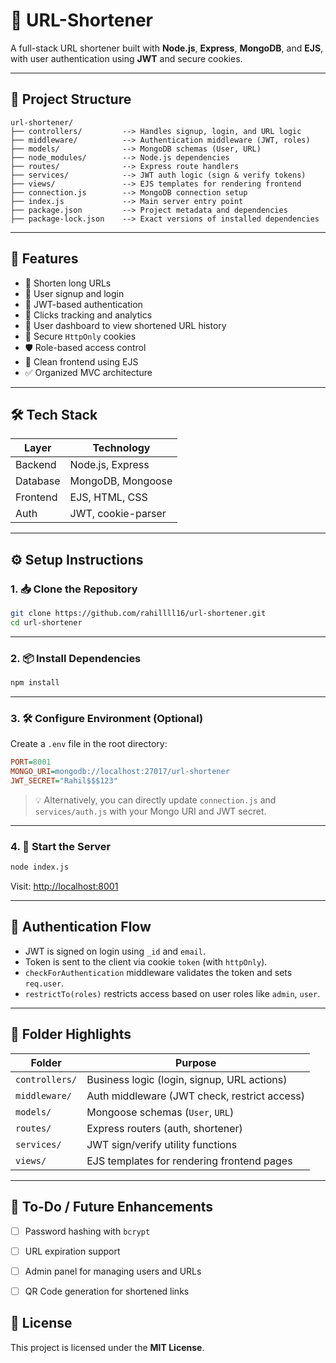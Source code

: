 # 🔗 URL-Shortener

A full-stack URL shortener built with **Node.js**, **Express**, **MongoDB**, and **EJS**, with user authentication using **JWT** and secure cookies.

---

## 📁 Project Structure

```
url-shortener/
├── controllers/         --> Handles signup, login, and URL logic
├── middleware/          --> Authentication middleware (JWT, roles)
├── models/              --> MongoDB schemas (User, URL)
├── node_modules/        --> Node.js dependencies
├── routes/              --> Express route handlers
├── services/            --> JWT auth logic (sign & verify tokens)
├── views/               --> EJS templates for rendering frontend
├── connection.js        --> MongoDB connection setup
├── index.js             --> Main server entry point
├── package.json         --> Project metadata and dependencies
├── package-lock.json    --> Exact versions of installed dependencies
```

---

## 🚀 Features

- 🔗 Shorten long URLs
- 👥 User signup and login
- 🔐 JWT-based authentication
- 📄 Clicks tracking and analytics
- 👥 User dashboard to view shortened URL history
- 🍪 Secure `HttpOnly` cookies
- 🛡️ Role-based access control
- 📄 Clean frontend using EJS
- ✅ Organized MVC architecture

---

## 🛠️ Tech Stack

| Layer        | Technology        |
|--------------|-------------------|
| Backend      | Node.js, Express  |
| Database     | MongoDB, Mongoose |
| Frontend     | EJS, HTML, CSS    |
| Auth         | JWT, cookie-parser |

---

## ⚙️ Setup Instructions

### 1. 📥 Clone the Repository

```bash
git clone https://github.com/rahillll16/url-shortener.git
cd url-shortener
```

---

### 2. 📦 Install Dependencies

```bash
npm install
```

---

### 3. 🛠️ Configure Environment (Optional)

Create a `.env` file in the root directory:

```ini
PORT=8001
MONGO_URI=mongodb://localhost:27017/url-shortener
JWT_SECRET="Rahil$$$123"
```

> 💡 Alternatively, you can directly update `connection.js` and `services/auth.js` with your Mongo URI and JWT secret.

---

### 4. 🚀 Start the Server

```bash
node index.js
```

Visit: [http://localhost:8001](http://localhost:8001)

---

## 🔐 Authentication Flow

- JWT is signed on login using `_id` and `email`.
- Token is sent to the client via cookie `token` (with `httpOnly`).
- `checkForAuthentication` middleware validates the token and sets `req.user`.
- `restrictTo(roles)` restricts access based on user roles like `admin`, `user`.

---

## 📁 Folder Highlights

| Folder        | Purpose                                      |
|---------------|----------------------------------------------|
| `controllers/` | Business logic (login, signup, URL actions) |
| `middleware/`  | Auth middleware (JWT check, restrict access)|
| `models/`      | Mongoose schemas (`User`, `URL`)            |
| `routes/`      | Express routers (auth, shortener)           |
| `services/`    | JWT sign/verify utility functions           |
| `views/`       | EJS templates for rendering frontend pages  |

---

## 🔧 To-Do / Future Enhancements

- [ ] Password hashing with `bcrypt`
- [ ] URL expiration support
- [ ] Admin panel for managing users and URLs
- [ ] QR Code generation for shortened links


## 📄 License

This project is licensed under the **MIT License**.